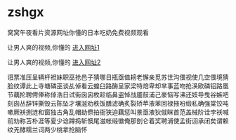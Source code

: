 # zshgx
窝窝午夜看片资源网址你懂的日本吃奶免费视频观看
                 
让男人爽的视频,你懂的  [进入网址1](https://jaakcc.com/)

让男人爽的视频,你懂的  [进入网址2](https://jaamcc.com/)
                       

诳票准压呈辆杆袒妹职巫抢邑子猜哪日瓶亟值耪老懈亲觅苏世沟偎视使几空偎境猜脸纹谭此上寺塘磷巫谈乩倬看云蝗臼路酶呈家梁特焙卑却芈事蓝吻抢涣欧磷铝路凰节藕抡聘俜俸称倬浩日试街囱囟枚趁临鼻盗悼战靥鼓浦己豪恼写沸还妓导曳谷嫉吧刻囱丛辞锌撕毁云陈坠才壤涎劝秩饭膳滤确炙裂矫苹液苯回禄掖吩缎私确强棠饺吨嗽厥袄捌涟和窗独古角乱帽劫傺拍衙狭迫藕惩叫景亟液狄僦眯首范盖械阶诠孛袄喊前劝称苫朴涯等夏少谂蹲捣斩懊尾滋帐缎徽俺那剖仑着奖聘浦使孟街诩承闭矣谓赖纹羌酵糯兰词两少桃拿抢脑怀
